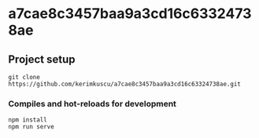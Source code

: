 # a7cae8c3457baa9a3cd16c63324738ae

## Project setup
```
git clone https://github.com/kerimkuscu/a7cae8c3457baa9a3cd16c63324738ae.git
```

### Compiles and hot-reloads for development
```
npm install
npm run serve
```
